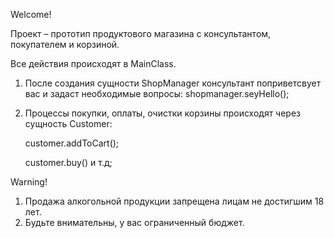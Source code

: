 Welcome!

Проект – прототип продуктового магазина с консультантом, покупателем и корзиной.

Все действия происходят в MainClass. 
1. После создания сущности ShopManager консультант поприветсвует вас и задаст необходимые вопросы:
    shopmanager.seyHello();
   
2. Процессы покупки, оплаты, очистки корзины происходят через сущность Customer:
   
    customer.addToCart();
   
    customer.buy() и т.д;

   


Warning!
1. Продажа алкогольной продукции запрещена лицам не достигшим 18 лет.
2. Будьте внимательны, у вас ограниченный бюджет.

